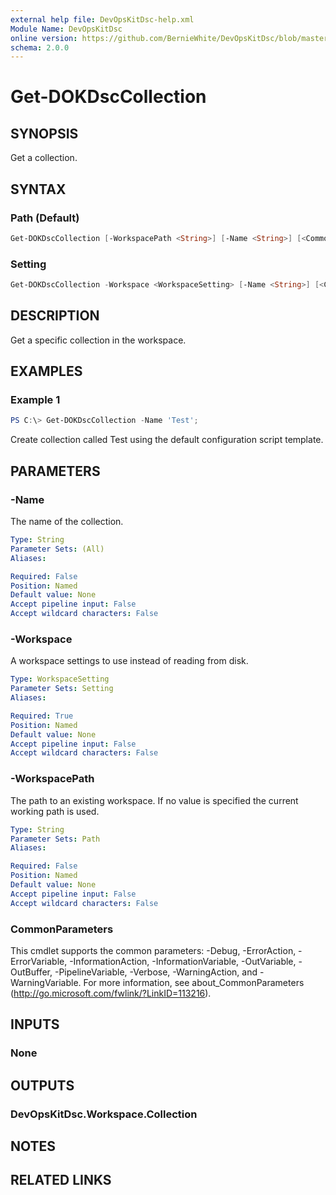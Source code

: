 ```yaml
---
external help file: DevOpsKitDsc-help.xml
Module Name: DevOpsKitDsc
online version: https://github.com/BernieWhite/DevOpsKitDsc/blob/master/docs/commands/en-US/Get-DOKDscCollection.md
schema: 2.0.0
---
```


# Get-DOKDscCollection

## SYNOPSIS

Get a collection.

## SYNTAX

### Path (Default)

```powershell
Get-DOKDscCollection [-WorkspacePath <String>] [-Name <String>] [<CommonParameters>]
```

### Setting

```powershell
Get-DOKDscCollection -Workspace <WorkspaceSetting> [-Name <String>] [<CommonParameters>]
```

## DESCRIPTION

Get a specific collection in the workspace.

## EXAMPLES

### Example 1

```powershell
PS C:\> Get-DOKDscCollection -Name 'Test';
```

Create collection called Test using the default configuration script template.

## PARAMETERS

### -Name

The name of the collection.

```yaml
Type: String
Parameter Sets: (All)
Aliases: 

Required: False
Position: Named
Default value: None
Accept pipeline input: False
Accept wildcard characters: False
```

### -Workspace

A workspace settings to use instead of reading from disk.

```yaml
Type: WorkspaceSetting
Parameter Sets: Setting
Aliases: 

Required: True
Position: Named
Default value: None
Accept pipeline input: False
Accept wildcard characters: False
```

### -WorkspacePath

The path to an existing workspace. If no value is specified the current working path is used.

```yaml
Type: String
Parameter Sets: Path
Aliases: 

Required: False
Position: Named
Default value: None
Accept pipeline input: False
Accept wildcard characters: False
```

### CommonParameters

This cmdlet supports the common parameters: -Debug, -ErrorAction, -ErrorVariable, -InformationAction, -InformationVariable, -OutVariable, -OutBuffer, -PipelineVariable, -Verbose, -WarningAction, and -WarningVariable. For more information, see about_CommonParameters (http://go.microsoft.com/fwlink/?LinkID=113216).

## INPUTS

### None

## OUTPUTS

### DevOpsKitDsc.Workspace.Collection

## NOTES

## RELATED LINKS
